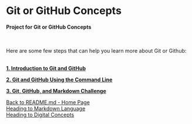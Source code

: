 # Git or GitHub Concepts</br>
<b>Project for Git or GitHub Concepts</b></br>
</br></br>

Here are some few steps that can help you learn more about Git or Github:

<br><b><a href="https://content.techinnovator.info/mu/sp19/all/git/Introduction%20to%20Git%20and%20GitHub.html" target="_blank">1. Introduction to Git and GitHub</a></b><br>

<b><a href="https://youtu.be/ZdyeVhBn0Yw" target="_blank">2. Git and GitHub Using the Command Line</a></b><br>

<b><a href="Git GitHub and Markdown" target="_blank">3. Git, GitHub, and Markdown Challenge</a></b><br>



[Back to README.md - Home Page](README.md)</br>
[Heading to Markdown Language](MarkdownLanguage.md)</br>
[Heading to Digital Concepts](DigitalConcepts.md)</br></br>

